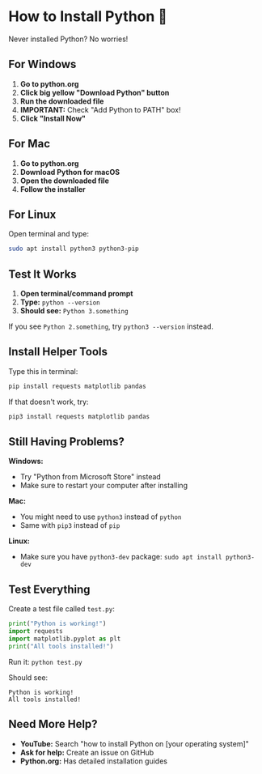 # How to Install Python 🐍

Never installed Python? No worries!

## For Windows

1. **Go to python.org**
2. **Click big yellow "Download Python" button**
3. **Run the downloaded file**
4. **IMPORTANT:** Check "Add Python to PATH" box!
5. **Click "Install Now"**

## For Mac

1. **Go to python.org**
2. **Download Python for macOS**
3. **Open the downloaded file**
4. **Follow the installer**

## For Linux

Open terminal and type:
```bash
sudo apt install python3 python3-pip
```

## Test It Works

1. **Open terminal/command prompt**
2. **Type:** `python --version`
3. **Should see:** `Python 3.something`

If you see `Python 2.something`, try `python3 --version` instead.

## Install Helper Tools

Type this in terminal:
```bash
pip install requests matplotlib pandas
```

If that doesn't work, try:
```bash
pip3 install requests matplotlib pandas
```

## Still Having Problems?

**Windows:** 
- Try "Python from Microsoft Store" instead
- Make sure to restart your computer after installing

**Mac:**
- You might need to use `python3` instead of `python`
- Same with `pip3` instead of `pip`

**Linux:**
- Make sure you have `python3-dev` package: `sudo apt install python3-dev`

## Test Everything

Create a test file called `test.py`:
```python
print("Python is working!")
import requests
import matplotlib.pyplot as plt
print("All tools installed!")
```

Run it: `python test.py`

Should see:
```
Python is working!
All tools installed!
```

## Need More Help?

- **YouTube:** Search "how to install Python on [your operating system]"
- **Ask for help:** Create an issue on GitHub
- **Python.org:** Has detailed installation guides